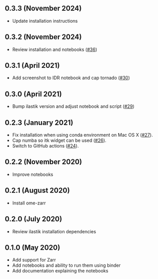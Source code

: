 0.3.3 (November 2024)
---------------------

- Update installation instructions


0.3.2 (November 2024)
---------------------

- Review installation and notebooks ([#36](https://github.com/ome/omero-guide-ilastik/pull/36))


0.3.1 (April 2021)
------------------

- Add screenshot to IDR notebook and cap tornado ([#30](https://github.com/ome/omero-guide-ilastik/pull/30))

0.3.0 (April 2021)
------------------

- Bump ilastik version and adjust notebook and script ([#29](https://github.com/ome/omero-guide-ilastik/pull/29))

0.2.3 (January 2021)
--------------------

- Fix installation when using conda environment on Mac OS X ([#27](https://github.com/ome/omero-guide-ilastik/pull/27)).
- Cap numba so itk widget can be used ([#26](https://github.com/ome/omero-guide-ilastik/pull/26)).
- Switch to GitHub actions ([#24](https://github.com/ome/omero-guide-ilastik/pull/24)).


0.2.2 (November 2020)
---------------------

- Improve notebooks

0.2.1 (August 2020)
-------------------

- Install ome-zarr

0.2.0 (July 2020)
-----------------

- Review ilastik installation dependencies

0.1.0 (May 2020)
----------------

- Add support for Zarr
- Add notebooks and ability to run them using binder
- Add documentation explaining the notebooks
